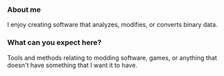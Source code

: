 ### About me
I enjoy creating software that analyzes, modifies, or converts binary data. 

### What can you expect here?
Tools and methods relating to modding software, games, or anything that doesn't have something that I want it to have.

